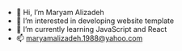 - 👋 Hi, I’m Maryam Alizadeh
- 👀 I’m interested in developing website template
- 🌱 I’m currently learning JavaScript and React
- 📫 maryamalizadeh.1988@yahoo.com

<!---
maryamalizadeh1988/maryamalizadeh1988 is a ✨ special ✨ repository because its `README.md` (this file) appears on your GitHub profile.
You can click the Preview link to take a look at your changes.
--->
